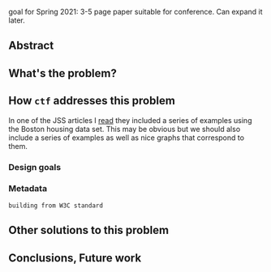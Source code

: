 goal for Spring 2021: 3-5 page paper suitable for conference.
Can expand it later.

## Abstract


## What's the problem?


## How `ctf` addresses this problem
In one of the JSS articles I [read](https://www.jstatsoft.org/article/view/v097i01) they included a series of examples using the Boston housing data set. This may be obvious but we should also include a series of examples as well as nice graphs that correspond to them. 
### Design goals

### Metadata
    building from W3C standard


## Other solutions to this problem


## Conclusions, Future work
